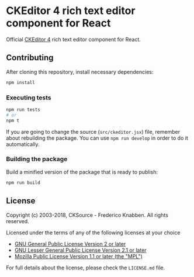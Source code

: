 # CKEditor 4 rich text editor component for React

Official [CKEditor 4](https://ckeditor.com/ckeditor-4/) rich text editor component for React.

## Contributing

After cloning this repository, install necessary dependencies:

```bash
npm install
```

### Executing tests

```bash
npm run tests
# or
npm t
```

If you are going to change the source (`src/ckeditor.jsx`) file, remember about rebuilding the package. You can use `npm run develop` in order to do it automatically.

### Building the package

Build a minified version of the package that is ready to publish:

```bash
npm run build
```

## License

Copyright (c) 2003-2018, CKSource - Frederico Knabben. All rights reserved.

Licensed under the terms of any of the following licenses at your
choice

* [GNU General Public License Version 2 or later](http://www.gnu.org/licenses/gpl.html)
* [GNU Lesser General Public License Version 2.1 or later](http://www.gnu.org/licenses/lgpl.html)
* [Mozilla Public License Version 1.1 or later (the "MPL")](http://www.mozilla.org/MPL/MPL-1.1.html)

For full details about the license, please check the `LICENSE.md` file.
